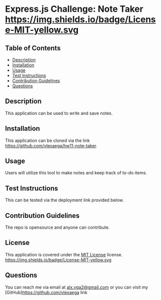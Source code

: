 
   # Express.js Challenge: Note Taker https://img.shields.io/badge/License-MIT-yellow.svg
   ## Table of Contents
   - [Description](#description)
   - [Installation](#installation)
   - [Usage](#usage)
   - [Test Instructions](#testInstructions)
   - [Contribution Guidelines](#contributionGuidelines)
   - [Questions](#questions)
   ## Description
   This application can be used to write and save notes. 
   ## Installation
   This application can be cloned via the link https://github.com/vlexaega/hw11-note-taker.
   ## Usage
   Users will utilize this tool to make notes and keep track of to-do items.
   ## Test Instructions
   This can be tested via the deployment link provided below.
   ## Contribution Guidelines
   The repo is opensource and anyone can contribute.
   
## License
This application is covered under the [MIT License](P) license. https://img.shields.io/badge/License-MIT-yellow.svg

   ## Questions
   You can reach me via email at alx.vga2@gmail.com or you can visit my [GitHub]https://github.com/vlexaega link
   